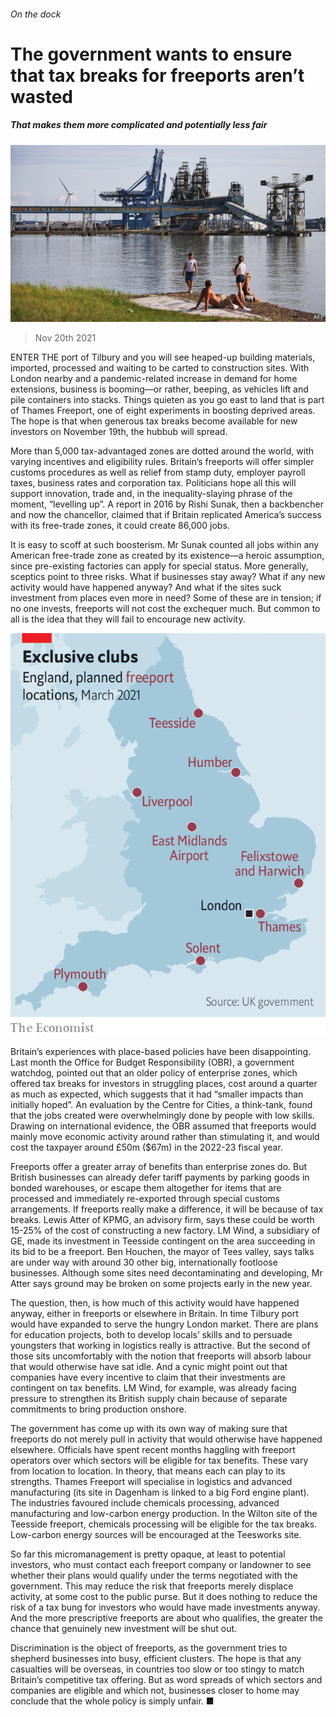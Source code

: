 ###### On the dock

# The government wants to ensure that tax breaks for freeports aren’t wasted 

##### That makes them more complicated and potentially less fair 

![image](images/20211120_BRP002_0.jpg) 

> Nov 20th 2021 

ENTER THE port of Tilbury and you will see heaped-up building materials, imported, processed and waiting to be carted to construction sites. With London nearby and a pandemic-related increase in demand for home extensions, business is booming—or rather, beeping, as vehicles lift and pile containers into stacks. Things quieten as you go east to land that is part of Thames Freeport, one of eight experiments in boosting deprived areas. The hope is that when generous tax breaks become available for new investors on November 19th, the hubbub will spread.

More than 5,000 tax-advantaged zones are dotted around the world, with varying incentives and eligibility rules. Britain’s freeports will offer simpler customs procedures as well as relief from stamp duty, employer payroll taxes, business rates and corporation tax. Politicians hope all this will support innovation, trade and, in the inequality-slaying phrase of the moment, “levelling up”. A report in 2016 by Rishi Sunak, then a backbencher and now the chancellor, claimed that if Britain replicated America’s success with its free-trade zones, it could create 86,000 jobs.


It is easy to scoff at such boosterism. Mr Sunak counted all jobs within any American free-trade zone as created by its existence—a heroic assumption, since pre-existing factories can apply for special status. More generally, sceptics point to three risks. What if businesses stay away? What if any new activity would have happened anyway? And what if the sites suck investment from places even more in need? Some of these are in tension; if no one invests, freeports will not cost the exchequer much. But common to all is the idea that they will fail to encourage new activity.

![image](images/20211120_BRM935.png) 


Britain’s experiences with place-based policies have been disappointing. Last month the Office for Budget Responsibility (OBR), a government watchdog, pointed out that an older policy of enterprise zones, which offered tax breaks for investors in struggling places, cost around a quarter as much as expected, which suggests that it had “smaller impacts than initially hoped”. An evaluation by the Centre for Cities, a think-tank, found that the jobs created were overwhelmingly done by people with low skills. Drawing on international evidence, the OBR assumed that freeports would mainly move economic activity around rather than stimulating it, and would cost the taxpayer around £50m ($67m) in the 2022-23 fiscal year.

Freeports offer a greater array of benefits than enterprise zones do. But British businesses can already defer tariff payments by parking goods in bonded warehouses, or escape them altogether for items that are processed and immediately re-exported through special customs arrangements. If freeports really make a difference, it will be because of tax breaks. Lewis Atter of KPMG, an advisory firm, says these could be worth 15-25% of the cost of constructing a new factory. LM Wind, a subsidiary of GE, made its investment in Teesside contingent on the area succeeding in its bid to be a freeport. Ben Houchen, the mayor of Tees valley, says talks are under way with around 30 other big, internationally footloose businesses. Although some sites need decontaminating and developing, Mr Atter says ground may be broken on some projects early in the new year.

The question, then, is how much of this activity would have happened anyway, either in freeports or elsewhere in Britain. In time Tilbury port would have expanded to serve the hungry London market. There are plans for education projects, both to develop locals’ skills and to persuade youngsters that working in logistics really is attractive. But the second of those sits uncomfortably with the notion that freeports will absorb labour that would otherwise have sat idle. And a cynic might point out that companies have every incentive to claim that their investments are contingent on tax benefits. LM Wind, for example, was already facing pressure to strengthen its British supply chain because of separate commitments to bring production onshore.

The government has come up with its own way of making sure that freeports do not merely pull in activity that would otherwise have happened elsewhere. Officials have spent recent months haggling with freeport operators over which sectors will be eligible for tax benefits. These vary from location to location. In theory, that means each can play to its strengths. Thames Freeport will specialise in logistics and advanced manufacturing (its site in Dagenham is linked to a big Ford engine plant). The industries favoured include chemicals processing, advanced manufacturing and low-carbon energy production. In the Wilton site of the Teesside freeport, chemicals processing will be eligible for the tax breaks. Low-carbon energy sources will be encouraged at the Teesworks site.

So far this micromanagement is pretty opaque, at least to potential investors, who must contact each freeport company or landowner to see whether their plans would qualify under the terms negotiated with the government. This may reduce the risk that freeports merely displace activity, at some cost to the public purse. But it does nothing to reduce the risk of a tax bung for investors who would have made investments anyway. And the more prescriptive freeports are about who qualifies, the greater the chance that genuinely new investment will be shut out.

Discrimination is the object of freeports, as the government tries to shepherd businesses into busy, efficient clusters. The hope is that any casualties will be overseas, in countries too slow or too stingy to match Britain’s competitive tax offering. But as word spreads of which sectors and companies are eligible and which not, businesses closer to home may conclude that the whole policy is simply unfair. ■

